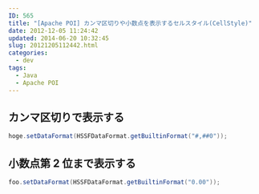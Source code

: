 ```yaml
---
ID: 565
title: "[Apache POI] カンマ区切りや小数点を表示するセルスタイル(CellStyle)"
date: 2012-12-05 11:24:42
updated: 2014-06-20 10:32:45
slug: 20121205112442.html
categories:
  - dev
tags:
  - Java
  - Apache POI
---
```


## カンマ区切りで表示する

```java
hoge.setDataFormat(HSSFDataFormat.getBuiltinFormat("#,##0"));
```

## 小数点第 2 位まで表示する

```java
foo.setDataFormat(HSSFDataFormat.getBuiltinFormat("0.00"));
```
